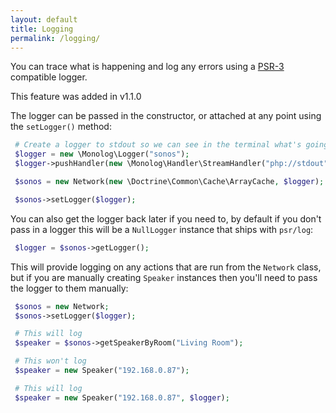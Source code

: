 ```yaml
---
layout: default
title: Logging
permalink: /logging/
---
```


You can trace what is happening and log any errors using a [PSR-3](http://www.php-fig.org/psr/psr-3/) compatible logger.

<p class="message-info">This feature was added in v1.1.0</p>

The logger can be passed in the constructor, or attached at any point using the `setLogger()` method:

~~~php
 # Create a logger to stdout so we can see in the terminal what's going on
 $logger = new \Monolog\Logger("sonos");
 $logger->pushHandler(new \Monolog\Handler\StreamHandler("php://stdout", \Monolog\Logger::DEBUG));

 $sonos = new Network(new \Doctrine\Common\Cache\ArrayCache, $logger);

 $sonos->setLogger($logger);

~~~


You can also get the logger back later if you need to, by default if you don't pass in a logger this will be a `NullLogger` instance that ships with `psr/log`:

~~~php
 $logger = $sonos->getLogger();
~~~


This will provide logging on any actions that are run from the `Network` class, but if you are manually creating `Speaker` instances then you'll need to pass the logger to them manually:

~~~php
 $sonos = new Network;
 $sonos->setLogger($logger);

 # This will log
 $speaker = $sonos->getSpeakerByRoom("Living Room");

 # This won't log
 $speaker = new Speaker("192.168.0.87");

 # This will log
 $speaker = new Speaker("192.168.0.87", $logger);
~~~
